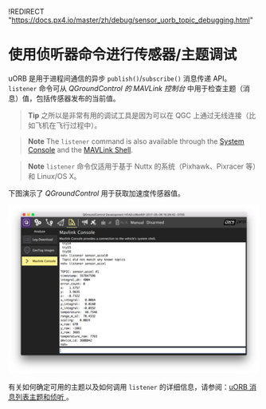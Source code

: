 !REDIRECT "https://docs.px4.io/master/zh/debug/sensor_uorb_topic_debugging.html"

# 使用侦听器命令进行传感器/主题调试

uORB 是用于进程间通信的异步 `publish()`/`subscribe()` 消息传递 API。 `listener` 命令可从 *QGroundControl 的 MAVLink 控制台* 中用于检查主题（消息）值，包括传感器发布的当前值。

> **Tip** 之所以是非常有用的调试工具是因为可以在 QGC 上通过无线连接（比如飞机在飞行过程中）。

<span></span>

> **Note** The `listener` command is also available through the [System Console](../debug/system_console.md) and the [MAVLink Shell](../debug/mavlink_shell.md).

<span></span>

> **Note** `listener` 命令仅适用于基于 Nuttx 的系统（Pixhawk、Pixracer 等）和 Linux/OS X。

下图演示了 *QGroundControl* 用于获取加速度传感器值。

![QGC MAVLink 控制台](../../assets/gcs/qgc_mavlink_console_listener_command.png)

有关如何确定可用的主题以及如何调用 `listener` 的详细信息，请参阅：[uORB 消息列表主题和侦听 ](../middleware/uorb.md#listing-topics-and-listening-in)。